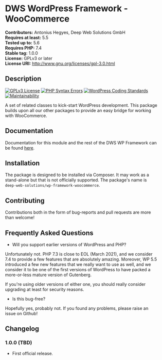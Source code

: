 # DWS WordPress Framework - WooCommerce

**Contributors:** Antonius Hegyes, Deep Web Solutions GmbH  
**Requires at least:** 5.5  
**Tested up to:** 5.6  
**Requires PHP:** 7.4  
**Stable tag:** 1.0.0  
**License:** GPLv3 or later  
**License URI:** http://www.gnu.org/licenses/gpl-3.0.html  


## Description 

[![GPLv3 License](https://img.shields.io/badge/License-GPL%20v3-yellow.svg)](https://opensource.org/licenses/)
[![PHP Syntax Errors](https://github.com/deep-web-solutions/wordpress-framework-woocommerce/actions/workflows/php-syntax-errors.yml/badge.svg)](https://github.com/deep-web-solutions/wordpress-framework-woocommerce/actions/workflows/php-syntax-errors.yml)
[![WordPress Coding Standards](https://github.com/deep-web-solutions/wordpress-framework-woocommerce/actions/workflows/wordpress-coding-standards.yml/badge.svg)](https://github.com/deep-web-solutions/wordpress-framework-woocommerce/actions/workflows/wordpress-coding-standards.yml)
[![Maintainability](https://api.codeclimate.com/v1/badges/f06904ed9eef4291b2be/maintainability)](https://codeclimate.com/github/deep-web-solutions/wordpress-framework-woocommerce/maintainability)

A set of related classes to kick-start WordPress development. This package builds upon all our other packages to provide
an easy bridge for working with WooCommerce.


## Documentation

Documentation for this module and the rest of the DWS WP Framework can be found [here](https://framework.deep-web-solutions.com/woocommerce-module/motivation-and-how-to-use).


## Installation

The package is designed to be installed via Composer. It may work as a stand-alone but that is not officially supported.
The package's name is `deep-web-solutions/wp-framework-woocommerce`.


## Contributing 

Contributions both in the form of bug-reports and pull requests are more than welcome!


## Frequently Asked Questions 

- Will you support earlier versions of WordPress and PHP?

Unfortunately not. PHP 7.3 is close to EOL (March 2021), and we consider 7.4 to provide a few features that are absolutely amazing.
Moreover, WP 5.5 introduced a few new features that we really want to use as well, and we consider it to be one of the first versions
of WordPress to have packed a more-or-less mature version of Gutenberg.

If you're using older versions of either one, you should really consider upgrading at least for security reasons.

- Is this bug-free?

Hopefully yes, probably not. If you found any problems, please raise an issue on Github!


## Changelog 


### 1.0.0 (TBD) 
* First official release.